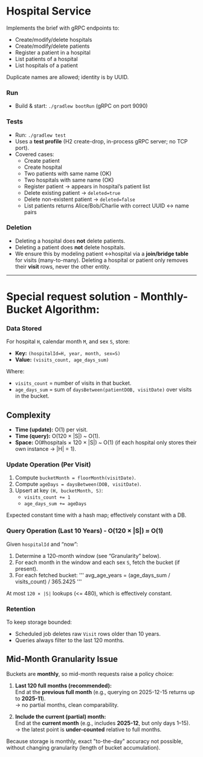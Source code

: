 # Hospital Service

Implements the brief with gRPC endpoints to:

- Create/modify/delete hospitals
- Create/modify/delete patients
- Register a patient in a hospital
- List patients of a hospital
- List hospitals of a patient

Duplicate names are allowed; identity is by UUID.

### Run

- Build & start: `./gradlew bootRun` (gRPC on port 9090)

### Tests

- Run: `./gradlew test`
- Uses a **test profile** (H2 create-drop, in-process gRPC server; no TCP port).
- Covered cases:
  - Create patient
  - Create hospital
  - Two patients with same name (OK)
  - Two hospitals with same name (OK)
  - Register patient → appears in hospital’s patient list
  - Delete existing patient → `deleted=true`
  - Delete non-existent patient → `deleted=false`
  - List patients returns Alice/Bob/Charlie with correct UUID <-> name pairs

### Deletion

- Deleting a hospital does **not** delete patients.
- Deleting a patient does **not** delete hospitals.
- We ensure this by modeling patient <->hospital via a **join/bridge table** for visits (many-to-many).
  Deleting a hospital or patient only removes their **visit** rows, never the other entity.

---

# Special request solution - Monthly-Bucket Algorithm:

### Data Stored

For hospital `H`, calendar month `M`, and sex `S`, store:

- **Key:** `(hospitalId=H, year, month, sex=S)`
- **Value:** `(visits_count, age_days_sum)`

Where:

- `visits_count` = number of visits in that bucket.
- `age_days_sum` = sum of `daysBetween(patientDOB, visitDate)` over visits in the bucket.

## Complexity

- **Time (update):** O(1) per visit.
- **Time (query):** O(120 × |S|) ~ O(1).
- **Space:** O(#hospitals × 120 × |S|) ~ O(1) (if each hospital only stores their own instance -> |H| = 1).

### Update Operation (Per Visit)

1. Compute `bucketMonth = floorMonth(visitDate)`.
2. Compute `ageDays = daysBetween(DOB, visitDate)`.
3. Upsert at key `(H, bucketMonth, S)`:
   - `visits_count += 1`
   - `age_days_sum += ageDays`

Expected constant time with a hash map; effectively constant with a DB.

### Query Operation (Last 10 Years) - O(120 × |S|) ≈ O(1)

Given `hospitalId` and “now”:

1. Determine a 120-month window (see “Granularity” below).
2. For each month in the window and each sex `S`, fetch the bucket (if present).
3. For each fetched bucket:
   '''
   avg_age_years = (age_days_sum / visits_count) / 365.2425
   '''

At most `120 × |S|` lookups (<= 480), which is effectively constant.

### Retention

To keep storage bounded:

- Scheduled job deletes raw `Visit` rows older than 10 years.
- Queries always filter to the last 120 months.

## Mid-Month Granularity Issue

Buckets are **monthly**, so mid-month requests raise a policy choice:

1. **Last 120 full months (recommended):**  
   End at the **previous full month** (e.g., querying on 2025-12-15 returns up to **2025-11**).  
   -> no partial months, clean comparability.

2. **Include the current (partial) month:**  
   End at the **current month** (e.g., includes **2025-12**, but only days 1–15).  
   -> the latest point is **under-counted** relative to full months.

Because storage is monthly, exact "to-the-day" accuracy not possible, without changing granularity (length of bucket accumulation).
